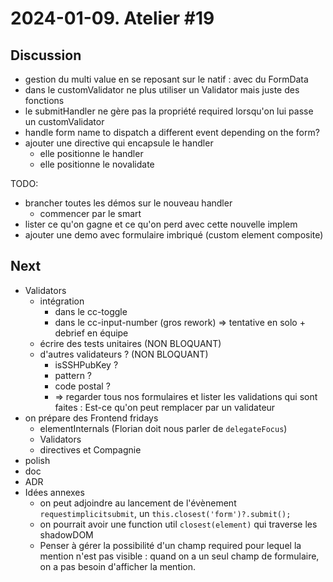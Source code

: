 # 2024-01-09. Atelier #19

## Discussion

* gestion du multi value en se reposant sur le natif : avec du FormData
* dans le customValidator ne plus utiliser un Validator mais juste des fonctions
* le submitHandler ne gère pas la propriété required lorsqu'on lui passe un customValidator
* handle form name to dispatch a different event depending on the form?
* ajouter une directive qui encapsule le handler
  * elle positionne le handler
  * elle positionne le novalidate

TODO:
* brancher toutes les démos sur le nouveau handler
  * commencer par le smart
* lister ce qu'on gagne et ce qu'on perd avec cette nouvelle implem
* ajouter une demo avec formulaire imbriqué (custom element composite)

## **Next**

* Validators
  * intégration
    * dans le cc-toggle
    * dans le cc-input-number (gros rework) => tentative en solo + debrief en équipe
  * écrire des tests unitaires (NON BLOQUANT)
  * d'autres validateurs ? (NON BLOQUANT)
    * isSSHPubKey ?
    * pattern ?
    * code postal ?
    * => regarder tous nos formulaires et lister les validations qui sont faites : Est-ce qu'on peut remplacer par un validateur
* on prépare des Frontend fridays
  * elementInternals (Florian doit nous parler de `delegateFocus`)
  * Validators
  * directives et Compagnie
* polish
* doc
* ADR
* Idées annexes
  * on peut adjoindre au lancement de l'évènement `requestimplicitsubmit`, un `this.closest('form')?.submit();`
  * on pourrait avoir une function util `closest(element)` qui traverse les shadowDOM
  * Penser à gérer la possibilité d'un champ required pour lequel la mention n'est pas visible : quand on a un seul champ de formulaire, on a pas besoin d'afficher la mention.
